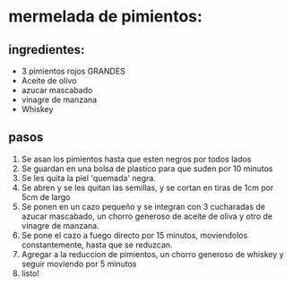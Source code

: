 # mermelada de pimientos:

## ingredientes: 
* 3 pimientos rojos GRANDES
* Aceite de olivo
* azucar mascabado 
* vinagre de manzana
* Whiskey

## pasos
1. Se asan los pimientos hasta que esten negros por todos lados
2. Se guardan en una bolsa de plastico para que suden por 10 minutos
3. Se les quita la piel 'quemada' negra.
4. Se abren y se les quitan las semillas, y se cortan en tiras de 1cm por 5cm de largo
5. Se ponen en un cazo pequeño y se integran con 3 cucharadas de azucar mascabado, un chorro generoso de aceite de oliva y otro de vinagre de manzana.
6. Se pone el cazo a fuego directo por 15 minutos, moviendolos constantemente, hasta que se reduzcan.
7. Agregar a la reduccion de pimientos,  un chorro generoso de whiskey y seguir moviendo por 5 minutos
8. listo!
